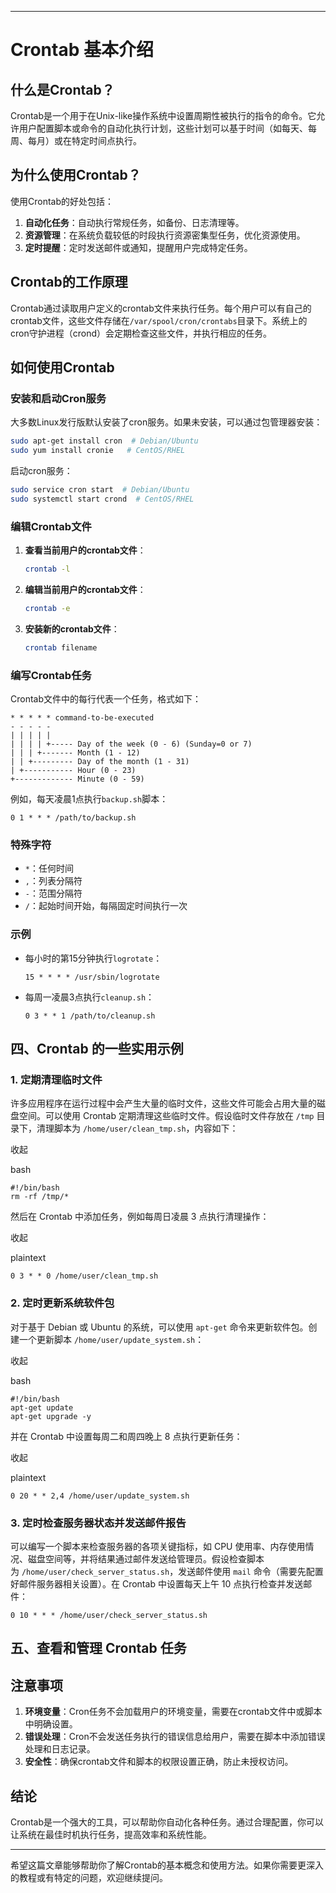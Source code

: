 
---

# Crontab 基本介绍

## 什么是Crontab？

Crontab是一个用于在Unix-like操作系统中设置周期性被执行的指令的命令。它允许用户配置脚本或命令的自动化执行计划，这些计划可以基于时间（如每天、每周、每月）或在特定时间点执行。

## 为什么使用Crontab？

使用Crontab的好处包括：

1. **自动化任务**：自动执行常规任务，如备份、日志清理等。
2. **资源管理**：在系统负载较低的时段执行资源密集型任务，优化资源使用。
3. **定时提醒**：定时发送邮件或通知，提醒用户完成特定任务。

## Crontab的工作原理

Crontab通过读取用户定义的crontab文件来执行任务。每个用户可以有自己的crontab文件，这些文件存储在`/var/spool/cron/crontabs`目录下。系统上的cron守护进程（crond）会定期检查这些文件，并执行相应的任务。

## 如何使用Crontab

### 安装和启动Cron服务

大多数Linux发行版默认安装了cron服务。如果未安装，可以通过包管理器安装：

```bash
sudo apt-get install cron  # Debian/Ubuntu
sudo yum install cronie   # CentOS/RHEL
```

启动cron服务：

```bash
sudo service cron start  # Debian/Ubuntu
sudo systemctl start crond  # CentOS/RHEL
```

### 编辑Crontab文件

1. **查看当前用户的crontab文件**：
   ```bash
   crontab -l
   ```

2. **编辑当前用户的crontab文件**：
   ```bash
   crontab -e
   ```

3. **安装新的crontab文件**：
   ```bash
   crontab filename
   ```

### 编写Crontab任务

Crontab文件中的每行代表一个任务，格式如下：

```
* * * * * command-to-be-executed
- - - - -
| | | | |
| | | | +----- Day of the week (0 - 6) (Sunday=0 or 7)
| | | +------- Month (1 - 12)
| | +--------- Day of the month (1 - 31)
| +----------- Hour (0 - 23)
+------------- Minute (0 - 59)
```

例如，每天凌晨1点执行`backup.sh`脚本：

```
0 1 * * * /path/to/backup.sh
```

### 特殊字符

- `*`：任何时间
- `,`：列表分隔符
- `-`：范围分隔符
- `/`：起始时间开始，每隔固定时间执行一次

### 示例

- 每小时的第15分钟执行`logrotate`：
  ```
  15 * * * * /usr/sbin/logrotate
  ```

- 每周一凌晨3点执行`cleanup.sh`：
  ```
  0 3 * * 1 /path/to/cleanup.sh
  ```

## 四、Crontab 的一些实用示例

### 1. 定期清理临时文件

  许多应用程序在运行过程中会产生大量的临时文件，这些文件可能会占用大量的磁盘空间。可以使用 Crontab 定期清理这些临时文件。假设临时文件存放在 `/tmp` 目录下，清理脚本为 `/home/user/clean_tmp.sh`，内容如下：

  收起

  

bash

```
#!/bin/bash
rm -rf /tmp/*
```

  

然后在 Crontab 中添加任务，例如每周日凌晨 3 点执行清理操作：

  

收起

  

plaintext

```
0 3 * * 0 /home/user/clean_tmp.sh
```

### 2. 定时更新系统软件包

  

对于基于 Debian 或 Ubuntu 的系统，可以使用 `apt-get` 命令来更新软件包。创建一个更新脚本 `/home/user/update_system.sh`：

  

收起

  

bash

```
#!/bin/bash
apt-get update
apt-get upgrade -y
```

  

并在 Crontab 中设置每周二和周四晚上 8 点执行更新任务：

  

收起

  

plaintext

```
0 20 * * 2,4 /home/user/update_system.sh
```

### 3. 定时检查服务器状态并发送邮件报告

可以编写一个脚本来检查服务器的各项关键指标，如 CPU 使用率、内存使用情况、磁盘空间等，并将结果通过邮件发送给管理员。假设检查脚本为 `/home/user/check_server_status.sh`，发送邮件使用 `mail` 命令（需要先配置好邮件服务器相关设置）。在 Crontab 中设置每天上午 10 点执行检查并发送邮件：

```
0 10 * * * /home/user/check_server_status.sh
```

## 五、查看和管理 Crontab 任务
## 注意事项

1. **环境变量**：Cron任务不会加载用户的环境变量，需要在crontab文件中或脚本中明确设置。
2. **错误处理**：Cron不会发送任务执行的错误信息给用户，需要在脚本中添加错误处理和日志记录。
3. **安全性**：确保crontab文件和脚本的权限设置正确，防止未授权访问。

## 结论

Crontab是一个强大的工具，可以帮助你自动化各种任务。通过合理配置，你可以让系统在最佳时机执行任务，提高效率和系统性能。

---

希望这篇文章能够帮助你了解Crontab的基本概念和使用方法。如果你需要更深入的教程或有特定的问题，欢迎继续提问。
